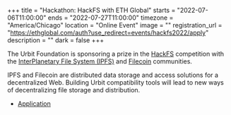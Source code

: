 +++
title = "Hackathon: HackFS with ETH Global"
starts = "2022-07-06T11:00:00"
ends = "2022-07-27T11:00:00"
timezone = "America/Chicago"
location = "Online Event"
image = ""
registration_url = "https://ethglobal.com/auth?use_redirect=events/hackfs2022/apply"
description = ""
dark = false
+++

The Urbit Foundation is sponsoring a prize in the [HackFS](https://fs.ethglobal.com/) competition with the [InterPlanetary File System (IPFS)](https://ipfs.io/) and [Filecoin](https://filecoin.io/) communities.

IPFS and Filecoin are distributed data storage and access solutions for a decentralized Web.  Building Urbit compatibility tools will lead to new ways of decentralizing file storage and distribution.

- [Application](https://ethglobal.com/auth?use_redirect=events/hackfs2022/apply)

